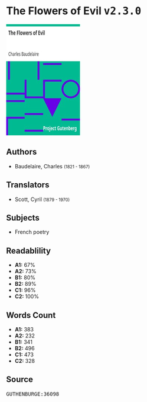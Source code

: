 # The Flowers of Evil <kbd>v2.3.0</kbd>

![](./cover.medium.jpg "")

## Authors


 - Baudelaire, Charles <small>(1821 - 1867)</small>

## Translators


 - Scott, Cyril <small>(1879 - 1970)</small>

## Subjects


 - French poetry

## Readablility


 - **A1:** 67%
 - **A2:** 73%
 - **B1:** 80%
 - **B2:** 89%
 - **C1:** 96%
 - **C2:** 100%

## Words Count


 - **A1:** 383
 - **A2:** 232
 - **B1:** 341
 - **B2:** 496
 - **C1:** 473
 - **C2:** 328

## Source


<kbd>GUTHENBURGE:36098</kbd>
